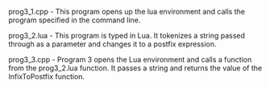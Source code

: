 prog3_1.cpp - This program opens up the lua environment and calls the program specified in the command line.

prog3_2.lua - This program is typed in Lua. It tokenizes a string passed through as a parameter and changes it to a postfix expression.

prog3_3.cpp - Program 3 opens the Lua environment and calls a function from the prog3_2.lua function. It passes a string and returns the value of the InfixToPostfix function.
